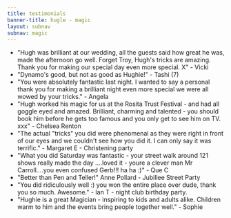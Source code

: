 ```yaml
---
title: testimonials
banner-title: hugle - magic
layout: subnav
subnav: magic
---
```


<ul>
<li>"Hugh was brilliant at our wedding, all the guests said how great he was, made the afternoon go well. Forget Troy, Hugh's tricks are amazing. Thank you for making our special day even more special. X" - Vicki
</li>
<li>"Dynamo's good, but not as good as Hughie!" - Tashi (7)</li>
<li>"You were absolutely fantastic last night. I wanted to say a personal thank you for making a brilliant night even more special we were all wowed by your tricks." - Angela</li>
<li>"Hugh worked his magic for us at the Rosita Trust Festival - and had all goggle eyed and amazed. Brilliant, charming and talented - you should book him before he gets too famous and you only get to see him on TV. xxx" - Chelsea Renton</li>
<li>"The actual "tricks" you did were phenomenal as they were right in front of our eyes and we couldn't see how you did it. I can only say it was terrific." - Margaret E - Christening party</li>
<li>"What you did Saturday was fantastic - your street walk around 121 shows really made the day ....loved it - youre a clever man Mr Carroll....you even confused Gerb!!! ha ha :)" - Que C</li>
<li>"Better than Pen and Teller!" Anne Pollard - Jubillee Street Party</li>
<li>"You did ridiculously well :) you won the entire place over dude, thank you so much. Awesome." - Ian T - night club birthday party.</li>
<li>"Hughie is a great Magician - inspiring to kids and adults alike. Children warm to him and the events bring people together well." - Sophie</li>
</ul>
